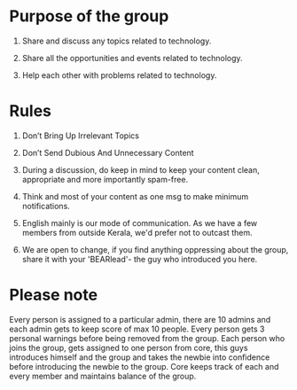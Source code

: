 # Purpose of the group

1. Share and discuss any topics related to technology.

2. Share all the opportunities and events related to technology. 

3. Help each other with problems related to technology.

# Rules
1. Don’t Bring Up Irrelevant Topics

2. Don’t Send Dubious And Unnecessary Content

3. During a discussion, do keep in mind to keep your content clean, appropriate and more importantly spam-free.

4. Think and most of your content as one msg to make minimum notifications.

5. English mainly is our mode of communication. As we have a few members from outside Kerala, we'd prefer not to outcast them.

6. We are open to change, if you find anything oppressing about the group, share it with your 'BEARlead'- the guy who introduced you here.

# Please note
Every person is assigned to a particular admin, there are 10 admins and each admin gets to keep score of max 10 people.
Every person gets 3 personal warnings before being removed from the group.
Each person who joins the group, gets assigned to one person from core, this guys introduces himself and the group and takes the newbie into confidence before introducing the newbie to the group.
Core keeps track of each and every member and maintains balance of the group.
